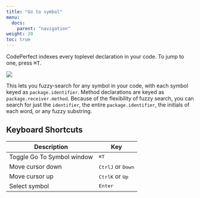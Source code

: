 ```yaml
---
title: "Go to symbol"
menu:
  docs:
    parent: "navigation"
weight: 20
toc: true
---
```


CodePerfect indexes every toplevel declaration in your code. To jump to one,
press <kbd>⌘T</kbd>.

![](/go-to-symbol.png)

This lets you fuzzy-search for any symbol in your code, with each symbol keyed
as `package.identifier`. Method declarations are keyed as
`package.receiver.method`. Because of the flexibility of fuzzy search, you can
search for just the `identifier`, the entire `package.identifier`, the initials of each word, or any fuzzy
substring.

## Keyboard Shortcuts

| Description                | Key                                            |
| -------------------------- | ---------------------------------------------- |
| Toggle Go To Symbol window | <kbd>⌘T</kbd>                                  |
| Move cursor down           | <kbd>Ctrl</kbd><kbd>J</kbd> or <kbd>Down</kbd> |
| Move cursor up             | <kbd>Ctrl</kbd><kbd>K</kbd> or <kbd>Up</kbd>   |
| Select symbol              | <kbd>Enter</kbd>                               |
